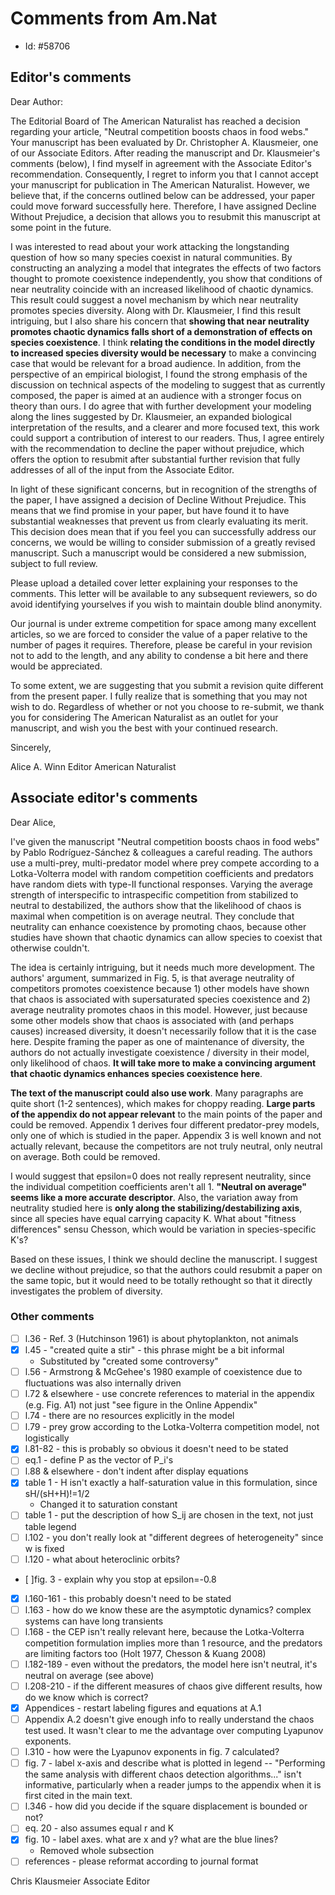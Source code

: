 # Comments from Am.Nat
- Id:  #58706


## Editor's comments

Dear Author:

The Editorial Board of The American Naturalist has reached a decision regarding your article, "Neutral competition boosts chaos in food webs."  Your manuscript has been evaluated by Dr. Christopher A. Klausmeier, one of our Associate Editors. After reading the manuscript and Dr. Klausmeier's comments (below), I find myself in agreement with the Associate Editor's recommendation. Consequently, I regret to inform you that I cannot accept your manuscript for publication in The American Naturalist. However, we believe that, if the concerns outlined below can be addressed, your paper could move forward successfully here. Therefore, I have assigned Decline Without Prejudice, a decision that allows you to resubmit this manuscript at some point in the future.

I was interested to read about your work attacking the longstanding question of how so many species coexist in natural communities. By constructing an analyzing a model that integrates the effects of two factors thought to promote coexistence independently, you show that conditions of near neutrality coincide with an increased likelihood of chaotic dynamics. This result could suggest a novel mechanism by which near neutrality promotes species diversity. Along with Dr. Klausmeier, I find this result intriguing, but I also share his concern that **showing that near neutrality promotes chaotic dynamics falls short of a demonstration of effects on species coexistence**. I think **relating the conditions in the model directly to increased species diversity would be necessary** to make a convincing case that would be relevant for a broad audience. In addition, from the perspective of an empirical biologist, I found the strong emphasis of the discussion on technical aspects of the modeling to suggest that as currently composed, the paper is aimed at an audience with a stronger focus on theory than ours. I do agree that with further development your modeling along the lines suggested by Dr. Klausmeier, an expanded biological interpretation of the results, and a clearer and more focused text, this work could support a contribution of interest to our readers. Thus, I agree entirely with the recommendation to decline the paper without prejudice, which offers the option to resubmit after substantial further revision that fully addresses of all of the input from the Associate Editor.

In light of these significant concerns, but in recognition of the strengths of the paper, I have assigned a decision of Decline Without Prejudice. This means that we find promise in your paper, but have found it to have substantial weaknesses that prevent us from clearly evaluating its merit. This decision does mean that if you feel you can successfully address our concerns, we would be willing to consider submission of a greatly revised manuscript. Such a manuscript would be considered a new submission, subject to full review.

Please upload a detailed cover letter explaining your responses to the comments. This letter will be available to any subsequent reviewers, so do avoid identifying yourselves if you wish to maintain double blind anonymity.

Our journal is under extreme competition for space among many excellent articles, so we are forced to consider the value of a paper relative to the number of pages it requires. Therefore, please be careful in your revision not to add to the length, and any ability to condense a bit here and there would be appreciated.

To some extent, we are suggesting that you submit a revision quite different from the present paper. I fully realize that is something that you may not wish to do. Regardless of whether or not you choose to re-submit, we thank you for considering The American Naturalist as an outlet for your manuscript, and wish you the best with your continued research.

Sincerely,

Alice A. Winn
Editor
American Naturalist

## Associate editor's comments

Dear Alice,

I've given the manuscript "Neutral competition boosts chaos in food webs" by Pablo Rodríguez-Sánchez & colleagues a careful reading.  The authors use a multi-prey, multi-predator model where prey compete according to a Lotka-Volterra model with random competition coefficients and predators have random diets with type-II functional responses.  Varying the average strength of interspecific to intraspecific competition from stabilized to neutral to destabilized, the authors show that the likelihood of chaos is maximal when competition is on average neutral.  They conclude that neutrality can enhance coexistence by promoting chaos, because other studies have shown that chaotic dynamics can allow species to coexist that otherwise couldn't.

The idea is certainly intriguing, but it needs much more development. The authors' argument, summarized in Fig. 5, is that average neutrality of competitors promotes coexistence because 1) other models have shown that chaos is associated with supersaturated species coexistence and 2) average neutrality promotes chaos in this model.  However, just because some other models show that chaos is associated with (and perhaps causes) increased diversity, it doesn't necessarily follow that it is the case here.  Despite framing the paper as one of maintenance of diversity, the authors do not actually investigate coexistence / diversity in their model, only likelihood of chaos. **It will take more to make a convincing argument that chaotic dynamics enhances species coexistence here**.

**The text of the manuscript could also use work**. Many paragraphs are quite short (1-2 sentences), which makes for choppy reading. **Large parts of the appendix do not appear relevant** to the main points of the paper and could be removed.  Appendix 1 derives four different predator-prey models, only one of which is studied in the paper.  Appendix 3 is well known and not actually relevant, because the competitors are not truly neutral, only neutral on average. Both could be removed.

I would suggest that epsilon=0 does not really represent neutrality, since the individual competition coefficients aren't all 1. **"Neutral on average" seems like a more accurate descriptor**.  Also, the variation away from neutrality studied here is **only along the stabilizing/destabilizing axis**, since all species have equal carrying capacity K. What about "fitness differences" sensu Chesson, which would be variation in species-specific K's?

Based on these issues, I think we should decline the manuscript.  I suggest we decline without prejudice, so that the authors could resubmit a paper on the same topic, but it would need to be totally rethought so that it directly investigates the problem of diversity.

### Other comments

- [ ] l.36 - Ref. 3 (Hutchinson 1961) is about phytoplankton, not animals
- [x] l.45 - "created quite a stir" - this phrase might be a bit informal
  - Substituted by "created some controversy"
- [ ] l.56 - Armstrong & McGehee's 1980 example of coexistence due to fluctuations was also internally driven
- [ ] l.72 & elsewhere - use concrete references to material in the appendix (e.g. Fig. A1) not just "see figure in the Online Appendix"
- [ ] l.74 - there are no resources explicitly in the model
- [ ] l.79 - prey grow according to the Lotka-Volterra competition model, not logistically
- [x] l.81-82 - this is probably so obvious it doesn't need to be stated
- [ ] eq.1 - define P as the vector of P_i's
- [ ] l.88 & elsewhere - don't indent after display equations
- [x] table 1 - H isn't exactly a half-saturation value in this formulation, since sH/(sH+H)!=1/2
  - Changed it to saturation constant
- [ ] table 1 - put the description of how S_ij are chosen in the text, not just table legend
- [ ] l.102 - you don't really look at "different degrees of heterogeneity" since w is fixed
- [ ] l.120 - what about heteroclinic orbits?
- [ ]fig. 3 - explain why you stop at epsilon=-0.8
- [x] l.160-161 - this probably doesn't need to be stated
- [ ] l.163 - how do we know these are the asymptotic dynamics?  complex systems can have long transients
- [ ] l.168 - the CEP isn't really relevant here, because the Lotka-Volterra competition formulation implies more than 1 resource, and the predators are limiting factors too (Holt 1977, Chesson & Kuang 2008)
- [ ] l.182-189 - even without the predators, the model here isn't neutral, it's neutral on average (see above)
- [ ] l.208-210 - if the different measures of chaos give different results, how do we know which is correct?
- [x] Appendices - restart labeling figures and equations at A.1
- [ ] Appendix A.2 doesn't give enough info to really understand the chaos test used.  It wasn't clear to me the advantage over computing Lyapunov exponents.
- [ ] l.310 - how were the Lyapunov exponents in fig. 7 calculated?
- [ ] fig. 7 - label x-axis and describe what is plotted in legend -- "Performing the same analysis with different chaos detection algorithms..." isn't informative, particularly when a reader jumps to the appendix when it is first cited in the main text.
- [ ] l.346 - how did you decide if the square displacement is bounded or not?
- [ ] eq. 20 - also assumes equal r and K
- [x] fig. 10 - label axes.  what are x and y?  what are the blue lines?
  - Removed whole subsection
- [ ] references - please reformat according to journal format

Chris Klausmeier
Associate Editor
